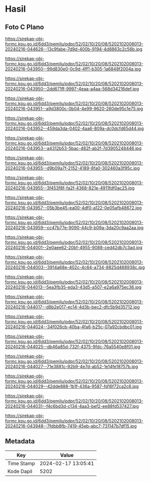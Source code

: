 # Hasil

## Foto C Plano

https://sirekap-obj-formc.kpu.go.id/6dd3/pemilu/pdpr/52/02/10/20/08/5202102008013-20240216-044626--13c9fabe-7d9d-400b-9194-4d8863c2c56b.jpg

https://sirekap-obj-formc.kpu.go.id/6dd3/pemilu/pdpr/52/02/10/20/08/5202102008013-20240216-043950--99d830e0-0c9d-4ff1-b305-1a6848f2004a.jpg

https://sirekap-obj-formc.kpu.go.id/6dd3/pemilu/pdpr/52/02/10/20/08/5202102008013-20240216-043950--2dd671ff-9997-4eaa-a4aa-568d34216def.jpg

https://sirekap-obj-formc.kpu.go.id/6dd3/pemilu/pdpr/52/02/10/20/08/5202102008013-20240216-043951--a9d3800c-0b04-4e99-9620-260de95c1e75.jpg

https://sirekap-obj-formc.kpu.go.id/6dd3/pemilu/pdpr/52/02/10/20/08/5202102008013-20240216-043952--459da3da-0402-4aa6-809a-dc0dcfd65d44.jpg

https://sirekap-obj-formc.kpu.go.id/6dd3/pemilu/pdpr/52/02/10/20/08/5202102008013-20240216-043953--a4312b53-5bac-482f-ab2f-7d3905248446.jpg

https://sirekap-obj-formc.kpu.go.id/6dd3/pemilu/pdpr/52/02/10/20/08/5202102008013-20240216-043955--d9b09a7f-2152-4189-8fa0-302460a3f95c.jpg

https://sirekap-obj-formc.kpu.go.id/6dd3/pemilu/pdpr/52/02/10/20/08/5202102008013-20240216-043955--3f453f8f-fa2f-4368-821e-4911fdf0ac25.jpg

https://sirekap-obj-formc.kpu.go.id/6dd3/pemilu/pdpr/52/02/10/20/08/5202102008013-20240216-043957--05b3be45-ea00-4df0-a122-0e05afb48672.jpg

https://sirekap-obj-formc.kpu.go.id/6dd3/pemilu/pdpr/52/02/10/20/08/5202102008013-20240216-043959--cc47b77e-9090-44c9-b09a-3da20c9aa2aa.jpg

https://sirekap-obj-formc.kpu.go.id/6dd3/pemilu/pdpr/52/02/10/20/08/5202102008013-20240216-044001--2e0aee62-20bf-4955-9088-ced42db7c3ad.jpg

https://sirekap-obj-formc.kpu.go.id/6dd3/pemilu/pdpr/52/02/10/20/08/5202102008013-20240216-044003--3914a68e-402c-4c64-a734-8825d468938c.jpg

https://sirekap-obj-formc.kpu.go.id/6dd3/pemilu/pdpr/52/02/10/20/08/5202102008013-20240216-044013--5ea3fb35-eda3-43d5-a507-e2a6a975ec36.jpg

https://sirekap-obj-formc.kpu.go.id/6dd3/pemilu/pdpr/52/02/10/20/08/5202102008013-20240216-044017--d8b2e017-ec14-4d3b-bec2-dfc5b9d35712.jpg

https://sirekap-obj-formc.kpu.go.id/6dd3/pemilu/pdpr/52/02/10/20/08/5202102008013-20240216-044024--34f026cb-40ba-4fa6-b25c-07a92cbdbc01.jpg

https://sirekap-obj-formc.kpu.go.id/6dd3/pemilu/pdpr/52/02/10/20/08/5202102008013-20240216-044025--db46a85d-732f-4375-9fdc-76a5540e8f01.jpg

https://sirekap-obj-formc.kpu.go.id/6dd3/pemilu/pdpr/52/02/10/20/08/5202102008013-20240216-044027--71e3881c-92b9-4e7d-ab52-1e14fe18757b.jpg

https://sirekap-obj-formc.kpu.go.id/6dd3/pemilu/pdpr/52/02/10/20/08/5202102008013-20240216-044029--42dde888-1b1f-436a-9587-fd16f72ca2c6.jpg

https://sirekap-obj-formc.kpu.go.id/6dd3/pemilu/pdpr/52/02/10/20/08/5202102008013-20240216-044031--f4c6bd3d-c134-4aa3-bef2-ee88fd537427.jpg

https://sirekap-obj-formc.kpu.go.id/6dd3/pemilu/pdpr/52/02/10/20/08/5202102008013-20240216-043948--7fdbb8fb-7419-45eb-abc7-731147b7df15.jpg


## Metadata

| Key        | Value               |
| ---------- | ------------------- |
| Time Stamp | 2024-02-17 13:05:41 |
| Kode Dapil | 5202                |



